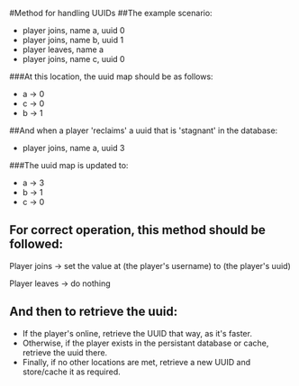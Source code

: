 #Method for handling UUIDs
##The example scenario:
 * player joins, name a, uuid 0
 * player joins, name b, uuid 1
 * player leaves, name a
 * player joins, name c, uuid 0

###At this location, the uuid map should be as follows:
 * a -> 0
 * c -> 0
 * b -> 1

##And when a player 'reclaims' a uuid that is 'stagnant' in the database:
 * player joins, name a, uuid 3

###The uuid map is updated to:
 * a -> 3
 * b -> 1
 * c -> 0
 
## For correct operation,  this method should be followed:
 Player joins -> set the value at (the player's username) to (the player's uuid)
 
 Player leaves -> do nothing

## And then to retrieve the uuid:
 * If the player's online, retrieve the UUID that way, as it's faster.
 * Otherwise, if the player exists in the persistant database or cache, retrieve the uuid there.
 * Finally, if no other locations are met, retrieve a new UUID and store/cache it as required.